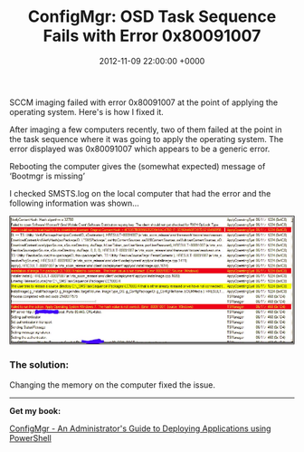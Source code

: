 ﻿---
layout: post
title:  "ConfigMgr: OSD Task Sequence Fails with Error 0x80091007"
date:   2012-11-09 22:00:00 +0000
categories: ConfigMgr
tags: [configmgr, tasksequence]
---

SCCM imaging failed with error 0x80091007 at the point of applying the operating system. Here's is how I fixed it.

After imaging a few computers recently, two of them failed at the point in the task sequence where it was going to apply the operating system.  The error displayed was 0x80091007 which appears to be a generic error.

Rebooting the computer gives the (somewhat expected) message of ‘Bootmgr is missing’

I checked SMSTS.log on the local computer that had the error and the following information was shown…

![1-3](/assets/images/1-3.PNG)

### The solution:
Changing the memory on the computer fixed the issue.

---

**Get my book:**

[ConfigMgr - An Administrator's Guide to Deploying Applications using PowerShell](https://leanpub.com/configmgr-DeployUsingPS)